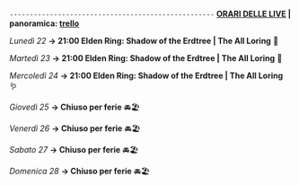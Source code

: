 <code>---------------------------------------------------</code>
<b><u>ORARI DELLE LIVE</u> | panoramica: <a href="https://trello.com/b/iKwdSGf3/sabaku">trello</a></b>

<i>Lunedì 22</i>
<b>→ 21:00 Elden Ring: Shadow of the Erdtree | The All Loring</b> 🌳

<i>Martedì 23</i>
<b>→ 21:00 Elden Ring: Shadow of the Erdtree | The All Loring</b> 🐴

<i>Mercoledì 24</i>
<b>→ 21:00 Elden Ring: Shadow of the Erdtree | The All Loring</b> 🪱

<i>Giovedì 25</i>
<b>→ Chiuso per ferie</b> 🚘🏖

<i>Venerdì 26</i>
<b>→ Chiuso per ferie</b> 🚘🏖

<i>Sabato 27</i>
<b>→ Chiuso per ferie</b> 🚘🏖

<i>Domenica 28</i>
<b>→ Chiuso per ferie</b> 🚘🏖
